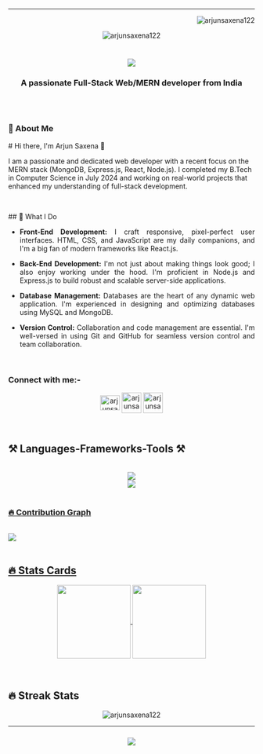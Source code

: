 <hr  width="100%" />
<p align="right"> <img src="https://komarev.com/ghpvc/?username=arjunsaxena122&label=Profile%20views&color=0e75b6&style=flat" alt="arjunsaxena122" /> </p>
<p align="center"> <img src="https://s3.amazonaws.com/thumbnails.venngage.com/template/b62908cb-3cf7-4ae9-8c38-46d078a11d31.png" alt="arjunsaxena122" /> </p>
<div align="center">
</div>
<div>
<h1 align="center">
    <img src="https://readme-typing-svg.herokuapp.com/?font=Righteous&size=35&center=true&vCenter=true&width=500&height=70&duration=3000&lines=Hi+There!+👋;+I'm+Arjun+Saxena!;" />
</h1>
</div>

<h3 align="center">A passionate Full-Stack Web/MERN developer from India</h3>
<br/>
<br/>

<h3 align="left">💬 About Me </h3>
<p># Hi there, I'm Arjun Saxena 👋</p>
<p align="left"><span align="justify">I am a passionate and dedicated web developer with a recent focus on the MERN stack (MongoDB, Express.js, React, Node.js). I completed my B.Tech in Computer Science in July 2024 and working on real-world projects that enhanced my understanding of full-stack development.
</span>
</p>
<br/>
<div align="justify">
    <p align="left">
    ## 🚀 What I Do

- **Front-End Development:** I craft responsive, pixel-perfect user interfaces. HTML, CSS, and JavaScript are my daily companions, and I'm a big fan of modern frameworks like React.js.

- **Back-End Development:** I'm not just about making things look good; I also enjoy working under the hood. I'm proficient in Node.js and Express.js to build robust and scalable server-side applications.

- **Database Management:** Databases are the heart of any dynamic web application. I'm experienced in designing and optimizing databases using MySQL and MongoDB.

- **Version Control:** Collaboration and code management are essential. I'm well-versed in using Git and GitHub for seamless version control and team collaboration.
</p>

</div>
<br/>
<h3 align="left">Connect with me:-</h3>
<p align="center">
<a href="https://linkedin.com/in/arjunsaxena122" target="blank"><img align="center" src="https://raw.githubusercontent.com/rahuldkjain/github-profile-readme-generator/master/src/images/icons/Social/linked-in-alt.svg" alt="arjunsaxena122" height="30" width="40" /></a>
<a href="https://replit.com/@arjunsaxena4" target="blank"><img align="center" src="https://img.utdstc.com/icon/6cc/386/6cc38687d841eec9b0b17ca2270a10443afa4363cbde2fdfc3729e822c9a3196:200" alt="arjunsaxena122" height="42" width="40" /></a>  
<a href="mailto:arjunsaxena122@gmail.com" target="blank"><img align="center" src="https://cdn0.iconfinder.com/data/icons/apple-apps/100/Apple_Mail-512.png" alt="arjunsaxena122" height="42" width="40" /></a>  
</p>

<br/> 
<h2 align="left">⚒️ Languages-Frameworks-Tools ⚒️</h2>
<br/>
<div align="center">
  <a href="https://skillicons.dev"/>
    <img src="https://skillicons.dev/icons?i=nodejs,github,javascript,express,mongodb,c" /><br>
    <img src="https://skillicons.dev/icons?i=react,tailwind,bootstrap,html,css,vscode,postman,git" />
</div>
<br/>

<div>
    <summary align="left"><h3>🔥 Contribution Graph</h3></summary>
<br>
<img align="center" src="https://github-readme-activity-graph.vercel.app/graph?username=arjunsaxena122&theme=github-compact" />
</div>
    
<br>
<h2>🔥 Stats Cards</h2>
<div align="center">
<a href="https://github.com/anuraghazra/github-readme-stats">
  <img height=150 align="center" src="https://github-readme-stats.vercel.app/api?username=arjunsaxena122" />
</a>
<a href="https://github.com/anuraghazra/convoychat">
  <img height=150 align="center" src="https://github-readme-stats.vercel.app/api/top-langs?username=arjunsaxena122&layout=compact&langs_count=8&card_width=320" />
</a>
</div>

<br>
<br>
<h2>🔥 Streak Stats</h2>
<div align="center">
  <img align="center" src="https://github-readme-streak-stats.herokuapp.com/?user=arjunsaxena122&theme=dracula" alt="arjunsaxena122" />
</div>
<hr>

<h3 align="center">
    <img src="https://readme-typing-svg.herokuapp.com/?font=Righteous&size=25&center=true&vCenter=true&width=500&height=70&duration=4000&lines=Thanks+for+visiting!+✌️;+Shoot+me+a+message+on+Linkedin!;I'm+always+down+to+collab+:)">
</h3>






